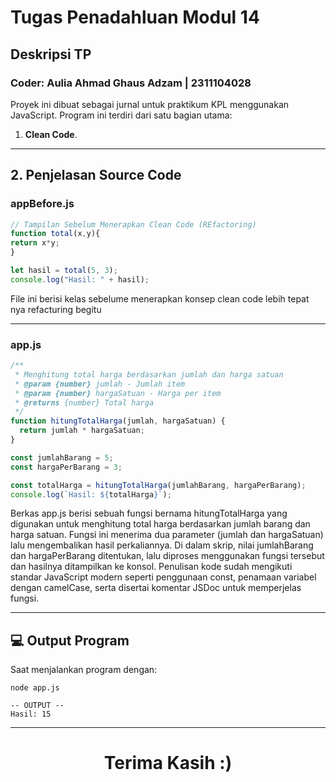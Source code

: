 # Tugas Penadahluan Modul 14

## Deskripsi TP
<h3>Coder: Aulia Ahmad Ghaus Adzam | 2311104028</h3>

Proyek ini dibuat sebagai jurnal untuk praktikum KPL menggunakan JavaScript. Program ini terdiri dari satu bagian utama:
1. **Clean Code**.
---

## 2. Penjelasan Source Code

### appBefore.js
```javascript
// Tampilan Sebelum Menerapkan Clean Code (REfactoring)
function total(x,y){
return x*y;
}

let hasil = total(5, 3);
console.log("Hasil: " + hasil);
```
<p>File ini berisi kelas sebelume menerapkan konsep clean code lebih tepat nya refacturing begitu</p>

---

### app.js
```javascript
/**
 * Menghitung total harga berdasarkan jumlah dan harga satuan
 * @param {number} jumlah - Jumlah item
 * @param {number} hargaSatuan - Harga per item
 * @returns {number} Total harga
 */
function hitungTotalHarga(jumlah, hargaSatuan) {
  return jumlah * hargaSatuan;
}

const jumlahBarang = 5;
const hargaPerBarang = 3;

const totalHarga = hitungTotalHarga(jumlahBarang, hargaPerBarang);
console.log(`Hasil: ${totalHarga}`);
```
<p>Berkas app.js berisi sebuah fungsi bernama hitungTotalHarga yang digunakan untuk menghitung total harga berdasarkan jumlah barang dan harga satuan. Fungsi ini menerima dua parameter (jumlah dan hargaSatuan) lalu mengembalikan hasil perkaliannya. Di dalam skrip, nilai jumlahBarang dan hargaPerBarang ditentukan, lalu diproses menggunakan fungsi tersebut dan hasilnya ditampilkan ke konsol. Penulisan kode sudah mengikuti standar JavaScript modern seperti penggunaan const, penamaan variabel dengan camelCase, serta disertai komentar JSDoc untuk memperjelas fungsi.</p>

---

## 💻 Output Program
Saat menjalankan program dengan:
```
node app.js
```

```
-- OUTPUT --
Hasil: 15
```
---

<h1 style ='text-align: center'>Terima Kasih :)</h1>